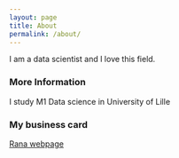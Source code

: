```yaml
---
layout: page
title: About
permalink: /about/
---
```



I am a data scientist and I love this field.

### More Information

I study M1 Data science in University of Lille

### My business card
[Rana webpage](https://github.com/ranarabe/My_busniss_card/releases/latest/download/card.pdf)
